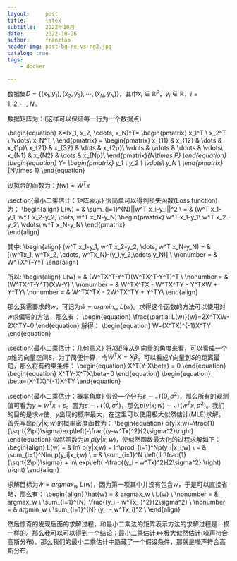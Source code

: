 ```yaml
---
layout:     post
title:      latex
subtitle:   2022年10月
date:       2022-10-26
author:     franztao
header-img: post-bg-re-vs-ng2.jpg
catalog: true
tags:
    - docker

---
```


数据集$D=\{(x_1, y_1), (x_2, y_2), \cdots, (x_N, y_N)\}$，其中$x_i\in\mathbb{R}^{p}$，$y_i\in\mathbb{R}$，$i=1, \ 2,\cdots,\ N$。

数据矩阵为：(这样可以保证每一行为一个数据点)

\begin{equation}
    X=(x_1, x_2, \cdots, x_N)^T=
    \begin{pmatrix}
    x_1^T \\ 
    x_2^T \\
    \vdots\\
    x_N^T \\
    \end{pmatrix} =
    \begin{pmatrix}
    x_{11} & x_{12} & \dots & x_{1p}\\
    x_{21} & x_{32} & \dots & x_{2p}\\
    \vdots & \vdots & \ddots & \vdots\\
    x_{N1} & x_{N2} & \dots & x_{Np}\\
    \end{pmatrix}_{N\times P}
\end{equation}
\begin{equation}
    Y=
    \begin{pmatrix}
    y_1 \\ 
    y_2 \\
    \vdots\\
    y_N \\
    \end{pmatrix}_{N\times 1}
\end{equation}

设拟合的函数为：$f(w)=W^T x$

\section{最小二乘估计：矩阵表示}
很简单可以得到损失函数(Loss function)为：
\begin{align}
     L(w) = & \sum_{i=1}^{N}||w^T x_i-y_i||^2 \\
          = & (w^T x_1-y_1, w^T x_2-y_2, \dots, w^T x_N-y_N)
          \begin{pmatrix}
            w^T x_1-y_1\\
            w^T x_2-y_2\\
            \vdots\\
            w^T x_N-y_N\\
          \end{pmatrix}                      
\end{align}

其中:
\begin{align}
    (w^T x_1-y_1, w^T x_2-y_2, \dots, w^T x_N-y_N) = & [(w^Tx_1, w^Tx_2, \cdots, w^Tx_N)-(y_1,y_2,\cdots,y_N)] \\
    \nonumber = & W^TX^T-Y^T
\end{align}

所以:
\begin{align}
    L(w) = & (W^TX^T-Y^T)(W^TX^T-Y^T)^T \\
    \nonumber = & (W^TX^T-Y^T)(XW-Y) \\
    \nonumber = & W^TX^TX - W^TX^TY - Y^TXW + Y^TY\\
    \nonumber = & W^TX^TX - 2W^TX^TY + Y^TY\\
\end{align}

那么我需要求的$w$，可记为$\hat{w}=argmin_{w} \ L(w)$。求得这个函数的方法可以使用对$w$求偏导的方法，那么有：
\begin{equation}
    \frac{\partial L(w)}{w}=2X^TXW-2X^TY=0
\end{equation}
解得：
\begin{equation}
    W=(X^TX)^{-1}X^TY
\end{equation}
    

\section{最小二乘估计：几何意义}
将$X$矩阵从列向量的角度来看，可以看成一个$p$维的向量空间$S$，为了简便计算，令$W^TX=X\beta$。可以看成Y向量到$S$的距离最短，那么将有约束条件：
\begin{equation}
    X^T(Y-X\beta) = 0
\end{equation}
\begin{equation}
    X^TY-X^TX\beta=0
\end{equation}
\begin{equation}
    \beta=(X^TX)^{-1}X^TY
\end{equation}

\section{最小二乘估计：概率角度}
假设一个分布$\varepsilon \sim \mathcal{N}(0,\sigma^2)$，那么所有的观测值可看为$y = w^Tx + \varepsilon$。因为$\varepsilon \sim \mathcal{N}(0,\sigma^2)$，那么$p(y|x;w) \sim \mathcal{N}(w^Tx, \sigma^2)$。我们的目的是求$w$使，$y$出现的概率最大，在这里可以使用极大似然估计(MLE)求解。首先写出$p(y|x;w)$的概率密度函数为：
\begin{equation}
    p(y|x;w)=\frac{1}{\sqrt{2\pi}\sigma}exp\left(-\frac{(y-w^Tx)^2}{2\sigma^2}\right)
\end{equation}
似然函数为$In\ p(y|x;w)$，使似然函数最大化的过程求解如下：
\begin{align}
    L(w) = & In\ p(y|x;w) = ln\prod_{i=1}^Np(y_i|x_i;w) \\
         = & \sum_{i=1}^Nln\ p(y_i|x_i;w) \\ 
         = & \sum_{i=1}^N \left( ln\frac{1}{\sqrt{2\pi}\sigma} + ln\ exp\left( -\frac{(y_i - w^Tx)^2}{2\sigma^2} \right) \right)
\end{align}

求解目标为$\hat{w} = argmax_w \ L(w)$，因为第一项其中并没有包含$w$，于是可以直接省略，那么有：
\begin{align}
    \hat{w} = & argmax_w \ L(w) \\ 
    \nonumber = & argmax_w \ \sum_{i=1}^{N}-\frac{(y_i - w^Tx_i)^2}{2\sigma^2} \\
    \nonumber = & argmin_w \ \sum_{i=1}^{N} (y_i - w^Tx_i)^2 \\
\end{align}

然后惊奇的发现后面的求解过程，和最小二乘法的矩阵表示方法的求解过程是一模一样的。那么我可以可以得到一个结论：最小二乘估计$\Longleftrightarrow$极大似然估计(噪声符合高斯分布)。那么我们的最小二乘估计中隐藏了一个假设条件，那就是噪声符合高斯分布。
